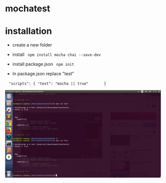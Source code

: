 # mochatest
# installation
- create a new folder
- install ``` npm install mocha chai --save-dev```
- install package.json ``` npm init```

- In package.json replace "test"

    ``` "scripts": {
      "test": "mocha || true"
       } ```
    

![screenshot](./image/test.png)

